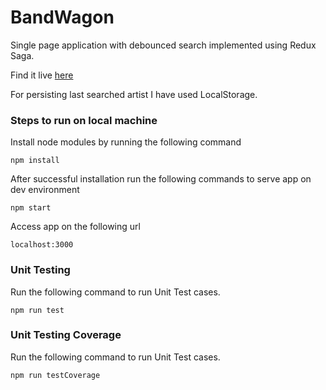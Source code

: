 # BandWagon
Single page application with debounced search implemented using Redux Saga.

Find it live [here](https://bandwag0n.herokuapp.com)

For persisting last searched artist I have used LocalStorage.


### Steps to run on local machine

Install node modules by running the following command
```
npm install
```
After successful installation run the following commands to serve app on dev environment
```
npm start
```
Access app on the following url
```
localhost:3000
```

### Unit Testing
Run the following command to run Unit Test cases.
```
npm run test
```

### Unit Testing Coverage
Run the following command to run Unit Test cases.
```
npm run testCoverage
```
